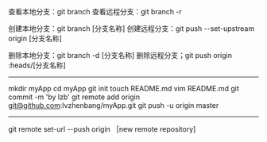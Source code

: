 查看本地分支：git branch 
查看远程分支：git branch -r

创建本地分支：git branch [分支名称]
创建远程分支：git push --set-upstream origin [分支名称]

删除本地分支：git branch -d [分支名称]
删除远程分支；git push origin :heads/[分支名称]


************************************************************

mkdir myApp
cd myApp
git init
touch README.md
vim README.md
git commit -m 'by lzb'
git remote add origin git@github.com:lvzhenbang/myApp.git
git push -u origin master

***********************************************************

git remote set-url --push origin ［new remote repository]
